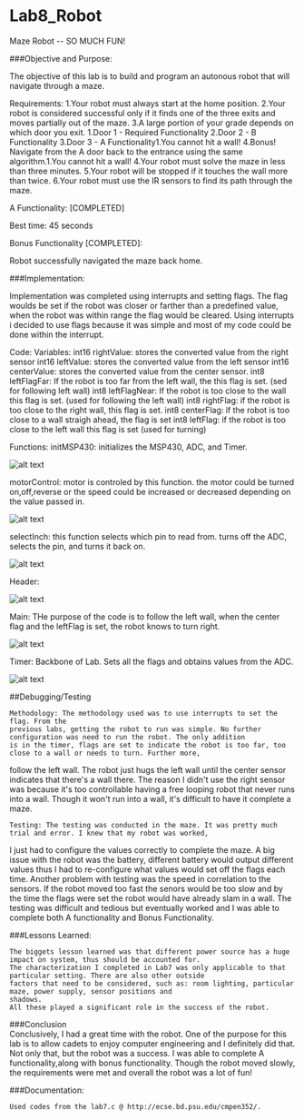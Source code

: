 Lab8_Robot
==========
Maze Robot -- SO MUCH FUN!

###Objective and Purpose:

The objective of this lab is to build and program an autonous robot that will navigate through a maze. 

Requirements:
1.Your robot must always start at the home position.
2.Your robot is considered successful only if it finds one of the three exits and moves partially out of the maze.
3.A large portion of your grade depends on which door you exit.
  1.Door 1 - Required Functionality
  2.Door 2 - B Functionality
  3.Door 3 - A Functionality1.You cannot hit a wall!
4.Bonus! Navigate from the A door back to the entrance using the same algorithm.1.You cannot hit a wall!
4.Your robot must solve the maze in less than three minutes.
5.Your robot will be stopped if it touches the wall more than twice.
6.Your robot must use the IR sensors to find its path through the maze.


A Functionality: [COMPLETED]

Best time: 45 seconds

Bonus Functionality [COMPLETED]:
  
Robot successfully navigated the maze back home.

###Implementation:

Implementation was completed using interrupts and setting flags. The flag woulds be set if the robot was closer or farther
than a predefined value, when the robot was within range the flag would be cleared.
Using interrupts i decided to use flags because it was simple and most of my code could be done within the interrupt.

Code:
Variables:
int16 rightValue: stores the converted value from the right sensor
int16 leftValue: stores the converted value from the left sensor
int16 centerValue: stores the converted value from the center sensor.
int8 leftFlagFar: If the robot is too far from the left wall, the this flag is set. (sed for following left wall)
int8 leftFlagNear: If the robot is too close to the wall this flag is set. (used for following the left wall)
int8 rightFlag: if the robot is too close to the right wall, this flag is set.
int8 centerFlag: if the robot is too close to a wall straigh ahead, the flag is set
int8 leftFlag: if the robot is too close to the left wall this flag is set (used for turning)

Functions:
initMSP430: initializes the MSP430, ADC, and Timer.

![alt text](https://raw.githubusercontent.com/vipersfly23/Lab8_Robot/master/init.GIF "initMSP430")

motorControl: motor is controled by this function. the motor could be turned on,off,reverse or the speed could be increased
or decreased depending on the value passed in.

![alt text](https://raw.githubusercontent.com/vipersfly23/Lab8_Robot/master/motorControl.GIF "motorControl")

selectInch: this function selects which pin to read from. turns off the ADC, selects the pin, and turns it back on.

![alt text](https://raw.githubusercontent.com/vipersfly23/Lab8_Robot/master/select.GIF "selectInch")

Header:

![alt text](https://raw.githubusercontent.com/vipersfly23/Lab8_Robot/master/header.GIF "Header")

Main:
 THe purpose of the code is to follow the left wall, when the center flag and the leftFlag is set, the robot knows to turn
 right.

![alt text](https://raw.githubusercontent.com/vipersfly23/Lab8_Robot/master/main.GIF "Main")

Timer: Backbone of Lab. Sets all the flags and obtains values from the ADC.

![alt text](https://raw.githubusercontent.com/vipersfly23/Lab8_Robot/master/timer.GIF "Timer")

##Debugging/Testing

	Methodology: The methodology used was to use interrupts to set the flag. From the
	previous labs, getting the robot to run was simple. No further configuration was need to run the robot. The only addition
	is in the timer, flags are set to indicate the robot is too far, too close to a wall or needs to turn. Further more,
  follow the left wall. The robot just hugs the left wall until the center sensor indicates that there's a wall there.
  The reason I didn't use the right sensor was because it's too controllable having a free looping robot that never runs into
  a wall. Though it won't run into a wall, it's difficult to have it complete a maze.
	
	Testing: The testing was conducted in the maze. It was pretty much trial and error. I knew that my robot was worked,
I just had to configure the values correctly to complete the maze. A big issue with the robot was the battery, different battery would output different values thus I had to re-configure what values would set off the flags each time. Another problem with testing was the speed in correlation to the sensors. If the robot moved too fast the senors would be too slow and by the time the flags were set the robot would have already slam in a wall. The testing was difficult and tedious
but eventually worked and I was able to complete both A functionality and Bonus Functionality.
	
	
###Lessons Learned:

	The biggets lesson learned was that different power source has a huge impact on system, thus should be accounted for. 
	The characterization I completed in Lab7 was only applicable to that particular setting. There are also other outside
	factors that need to be considered, such as: room lighting, particular maze, power supply, sensor positions and
	shadows.
	All these played a significant role in the success of the robot.

###Conclusion	
	Conclusively, I had a great time with the robot. One of the purpose for this lab is to allow cadets to enjoy computer 	engineering and I definitely did that. Not only that, but the robot was a success. I was able to complete A
	functionality,along with bonus functionality. Though the robot moved slowly, the requirements were met and overall
	the robot was a	lot of fun!
	
###Documentation:
	
	Used codes from the lab7.c @ http://ecse.bd.psu.edu/cmpen352/.

